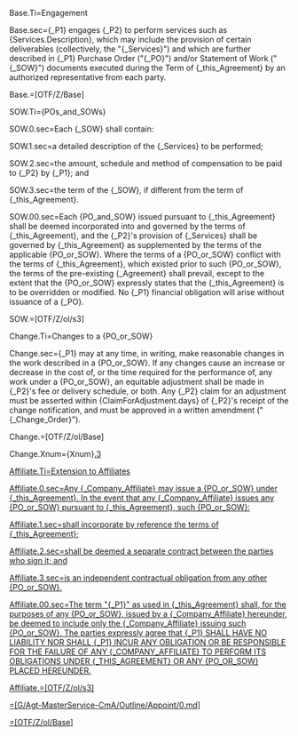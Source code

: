 Base.Ti=Engagement

Base.sec={_P1} engages {_P2} to perform services such as {Services.Description}, which may include the provision of certain deliverables (collectively, the "{_Services}") and which are further described in {_P1} Purchase Order ("{_PO}") and/or Statement of Work ("{_SOW}") documents executed during the Term of {_this_Agreement} by an authorized representative from each party.

Base.=[OTF/Z/Base]

SOW.Ti={POs_and_SOWs}

SOW.0.sec=Each {_SOW} shall contain:

SOW.1.sec=a detailed description of the {_Services} to be performed;

SOW.2.sec=the amount, schedule and method of compensation to be paid to {_P2} by {_P1}; and

SOW.3.sec=the term of the {_SOW}, if different from the term of {_this_Agreement}.

SOW.00.sec=Each {PO_and_SOW} issued pursuant to {_this_Agreement} shall be deemed incorporated into and governed by the terms of {_this_Agreement}, and the {_P2}'s provision of {_Services} shall be governed by {_this_Agreement} as supplemented by the terms of the applicable {PO_or_SOW}. Where the terms of a {PO_or_SOW} conflict with the terms of {_this_Agreement}, which existed prior to such {PO_or_SOW}, the terms of the pre-existing {_Agreement} shall prevail, except to the extent that the {PO_or_SOW} expressly states that the {_this_Agreement} is to be overridden or modified. No {_P1} financial obligation will arise without issuance of a {_PO}.

SOW.=[OTF/Z/ol/s3]

Change.Ti=Changes to a {PO_or_SOW}

Change.sec={_P1} may at any time, in writing, make reasonable changes in the work described in a {PO_or_SOW}. If any changes cause an increase or decrease in the cost of, or the time required for the performance of, any work under a {PO_or_SOW}, an equitable adjustment shall be made in {_P2}'s fee or delivery schedule, or both. Any {_P2} claim for an adjustment must be asserted within {ClaimForAdjustment.days} of {_P2}'s receipt of the change notification, and must be approved in a written amendment ("{_Change_Order}").

Change.=[OTF/Z/ol/Base]

Change.Xnum={Xnum}<a href="#MSA.Annex.Appoint.Change.Sec" class="xref">.3

Affiliate.Ti=Extension to Affiliates

Affiliate.0.sec=Any {_Company_Affiliate} may issue a {PO_or_SOW} under {_this_Agreement}. In the event that any {_Company_Affiliate} issues any {PO_or_SOW} pursuant to {_this_Agreement}, such {PO_or_SOW}:

Affiliate.1.sec=shall incorporate by reference the terms of {_this_Agreement};

Affiliate.2.sec=shall be deemed a separate contract between the parties who sign it; and

Affiliate.3.sec=is an independent contractual obligation from any other {PO_or_SOW}.

Affiliate.00.sec=The term "{_P1}" as used in {_this_Agreement} shall, for the purposes of any {PO_or_SOW}, issued by a {_Company_Affiliate} hereunder, be deemed to include only the {_Company_Affiliate} issuing such {PO_or_SOW}. The parties expressly agree that <span style="text-transform: uppercase">{_P1} shall have no liability nor shall {_P1} incur any obligation or be responsible for the failure of any {_Company_Affiliate} to perform its obligations under {_this_Agreement} or any {PO_or_SOW} placed hereunder</span>.

Affiliate.=[OTF/Z/ol/s3]

=[G/Agt-MasterService-CmA/Outline/Appoint/0.md]

=[OTF/Z/ol/Base]
